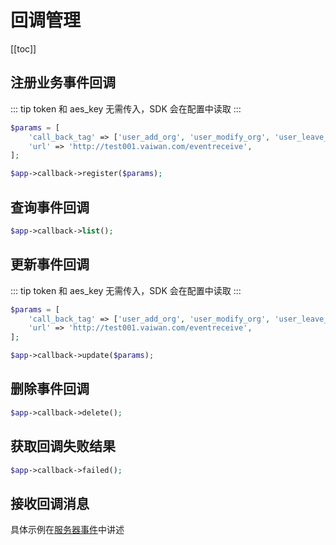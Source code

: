 # 回调管理

[[toc]]

## 注册业务事件回调

::: tip
token 和 aes_key 无需传入，SDK 会在配置中读取
:::

```php
$params = [
    'call_back_tag' => ['user_add_org', 'user_modify_org', 'user_leave_org'],
    'url' => 'http://test001.vaiwan.com/eventreceive',
];

$app->callback->register($params);
```

## 查询事件回调

```php
$app->callback->list();
```

## 更新事件回调

::: tip
token 和 aes_key 无需传入，SDK 会在配置中读取
:::

```php
$params = [
    'call_back_tag' => ['user_add_org', 'user_modify_org', 'user_leave_org'],
    'url' => 'http://test001.vaiwan.com/eventreceive',
];

$app->callback->update($params);
```

## 删除事件回调

```php
$app->callback->delete();
```

## 获取回调失败结果

```php
$app->callback->failed();
```

## 接收回调消息

具体示例在[服务器事件](../server.md)中讲述
